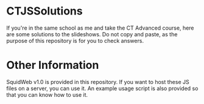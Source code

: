 # CTJSSolutions
If you're in the same school as me and take the CT Advanced course, here are some solutions to the slideshows. Do not copy and paste, as the purpose of this repository is for you to check answers.

# Other Information
SquidWeb v1.0 is provided in this repository. If you want to host these JS files on a server, you can use it. An example usage script is also provided so that you can know how to use it.
